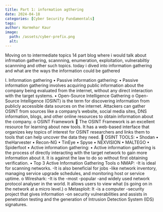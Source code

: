```yaml
---
title: Part 1: information agthering
date: 2024-04-18
categories: [Cyber Security Fundamentals]
tags: 
author: Harmehar Kaur
image:
  path: /assets/cyber-prefix.png
  alt: 
---
```

Moving on to intermediate topics 14 part blog where i would talk about infrmation gathering, scannning, enumeration, exploitation, vulnerabiltiy scannning and other such topics. today i dived into information gathering and what are the ways the information could be gathered 

I.	Information gathering 
•	Passive information gathering: 
•	Passive information gathering involves acquiring public information about the company being evaluated from the internet, without any direct interaction with the target systems.
•	Open-Source Intelligence Gathering
o	Open-Source Intelligence (OSINT) is the term for discovering information from publicly accessible data sources on the internet. Attackers can gather OSINT from sources like a company’s website, social media sites, DNS information, blogs, and other online resources to obtain information about the company.
o	OSINT Framework
	The OSINT Framework is an excellent resource for learning about new tools. It has a web-based interface that organizes key topics of interest for OSINT researchers and links them to tools that can help uncover the data they need.
	OSINT TOOLS: 
•	Shodan
•	theHarvester
•	Recon-NG
•	TinEye
•	Spyse
•	NEXVISION
•	MALTEGO
•	Spiderfoot 
•	Active information gathering:
•	Active information gathering is the process of directly interacting with the target network to gain more information about it. It is against the law to do so without first obtaining verification.
•	Top 3 Active Information Gathering Tools
o	NMAP: -It is ideal for scanning networks. -It is also beneficial for jobs -like network inventory, managing service upgrade schedules, and monitoring host or service uptime.
o	Wireshark: -It is the -most -popular -and widely used network protocol analyser in the world. It allows users to view what (is going on in the network at a micro level.)
o	Metasploit: It -is a computer -security project that gives information -on security vulnerabilities and assists in penetration testing and the generation of Intrusion Detection System (IDS) signatures. 
